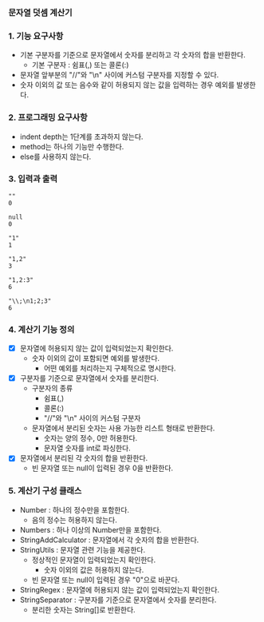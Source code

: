 ### 문자열 덧셈 계산기

### 1. 기능 요구사항
- 기본 구분자를 기준으로 문자열에서 숫자를 분리하고 각 숫자의 합을 반환한다.
  - 기본 구분자 : 쉼표(,) 또는 콜론(:)
- 문자열 앞부분의 "//"와 "\n" 사이에 커스텀 구분자를 지정할 수 있다.
- 숫자 이외의 값 또는 음수와 같이 허용되지 않는 값을 입력하는 경우 예외를 발생한다.

### 2. 프로그래밍 요구사항
- indent depth는 1단계를 초과하지 않는다.
- method는 하나의 기능만 수행한다.
- else를 사용하지 않는다.

### 3. 입력과 출력
```
""
0

null
0

"1"
1

"1,2"
3

"1,2:3"
6

"\\;\n1;2;3"
6
```

### 4. 계산기 기능 정의
- [x] 문자열에 허용되지 않는 값이 입력되었는지 확인한다.
  - 숫자 이외의 값이 포함되면 예외를 발생한다.
    - 어떤 예외를 처리하는지 구체적으로 명시한다.
- [x] 구분자를 기준으로 문자열에서 숫자를 분리한다.
  - 구분자의 종류
    - 쉼표(,)
    - 콜론(:)
    - "//"와 "\n" 사이의 커스텀 구분자
  - 문자열에서 분리된 숫자는 사용 가능한 리스트 형태로 반환한다.
    - 숫자는 양의 정수, 0만 허용한다.
    - 문자열 숫자를 int로 파싱한다.
- [x] 문자열에서 분리된 각 숫자의 합을 반환한다.
  - 빈 문자열 또는 null이 입력된 경우 0을 반환한다.

### 5. 계산기 구성 클래스
- Number : 하나의 정수만을 포함한다.
  - 음의 정수는 허용하지 않는다.
- Numbers : 하나 이상의 Number만을 포함한다.
- StringAddCalculator : 문자열에서 각 숫자의 합을 반환한다.
- StringUtils : 문자열 관련 기능을 제공한다.
  - 정상적인 문자열이 입력되었는지 확인한다.
    - 숫자 이외의 값은 허용하지 않는다.
  - 빈 문자열 또는 null이 입력된 경우 "0"으로 바꾼다.
- StringRegex : 문자열에 허용되지 않는 값이 입력되었는지 확인한다.
- StringSeparator : 구분자를 기준으로 문자열에서 숫자를 분리한다.
  - 분리한 숫자는 String[]로 반환한다.
